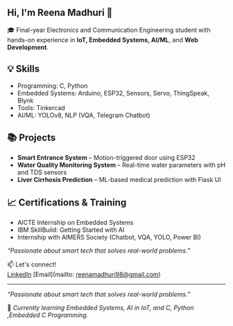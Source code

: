 ## Hi, I'm Reena Madhuri 👋

🎓 Final-year Electronics and Communication Engineering student with hands-on experience in **IoT, Embedded Systems, AI/ML**, and **Web Development**.

## 💡 Skills
- Programming: C, Python
- Embedded Systems: Arduino, ESP32, Sensors, Servo, ThingSpeak, Blynk
- Tools: Tinkercad 
- AI/ML: YOLOv8, NLP (VQA, Telegram Chatbot)

## 📚 Projects
- **Smart Entrance System** – Motion-triggered door using ESP32
- **Water Quality Monitoring System** – Real-time water parameters with pH and TDS sensors
- **Liver Cirrhosis Prediction** – ML-based medical prediction with Flask UI

## 📈 Certifications & Training
- AICTE Internship on Embedded Systems
- IBM SkillBuild: Getting Started with AI
- Internship with AIMERS Society (Chatbot, VQA, YOLO, Power BI)

*“Passionate about smart tech that solves real-world problems.”*

📫 Let's connect!  
[LinkedIn](https://www.linkedin.com/in/lukka-reena-madhuri-14b653320?utm_source=share&utm_campaign=share_via&utm_content=profile&utm_medium=android_app) 
[Email](mailto: reenamadhuri98@gmail.com)

---
*“Passionate about smart tech that solves real-world problems.”*

🌱 *Currently learning Embedded Systems, AI in IoT, and C, Python ,Embedded C Programming.*
